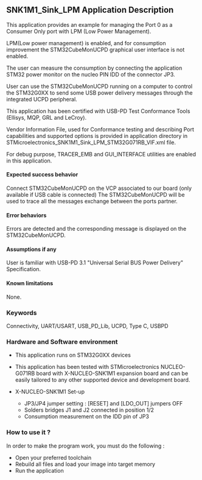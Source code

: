 
## <b>SNK1M1_Sink_LPM Application Description</b>

This application provides an example for managing the Port 0 as a Consumer Only port with LPM (Low Power Management).

LPM(Low power management) is enabled, and for consumption improvement the STM32CubeMonUCPD graphical user interface is not enabled.

The user can measure the consumption by connecting the application STM32 power monitor on the nucleo PIN IDD of the connector JP3.

User can use the STM32CubeMonUCPD running on a computer to control the STM32G0XX to send some USB power delivery messages through the integrated UCPD peripheral.

This application has been certified with USB-PD Test Conformance Tools (Ellisys, MQP, GRL and LeCroy).

Vendor Information File, used for Conformance testing and describing Port capabilities and supported options is provided in application directory in STMicroelectronics_SNK1M1_Sink_LPM_STM32G071RB_VIF.xml file.



For debug purpose, TRACER_EMB and GUI_INTERFACE utilities are enabled in this application. 

####  <b>Expected success behavior</b>
Connect STM32CubeMonUCPD on the VCP associated to our board (only available if USB cable is connected)
The STM32CubeMonUCPD will be used to trace all the messages exchange between the ports partner.

#### <b>Error behaviors</b>
Errors are detected and the corresponding message is displayed on the STM32CubeMonUCPD.

#### <b>Assumptions if any</b>
User is familiar with USB-PD 3.1 "Universal Serial BUS Power Delivery" Specification.

#### <b>Known limitations</b>
None.

### <b>Keywords</b>

Connectivity, UART/USART, USB_PD_Lib, UCPD, Type C, USBPD

### <b>Hardware and Software environment</b>

  - This application runs on STM32G0XX devices
  - This application has been tested with STMicroelectronics NUCLEO-G071RB board with X-NUCLEO-SNK1M1 expansion board
    and can be easily tailored to any other supported device and development board.

- X-NUCLEO-SNK1M1 Set-up
    - JP3/JP4 jumper setting : [RESET] and [LDO_OUT] jumpers OFF
    - Solders bridges J1 and J2 connected in position 1/2
	- Consumption measurement on the IDD pin of JP3
	
### <b>How to use it ?</b>

In order to make the program work, you must do the following :

 - Open your preferred toolchain
 - Rebuild all files and load your image into target memory
 - Run the application

